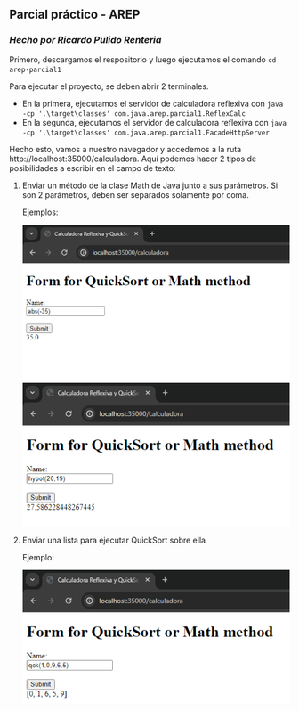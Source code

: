 ## Parcial práctico - AREP
### _Hecho por Ricardo Pulido Renteria_

Primero, descargamos el respositorio y luego ejecutamos el comando `cd arep-parcial1`

Para ejecutar el proyecto, se deben abrir 2 terminales.
+ En la primera, ejecutamos el servidor de calculadora reflexiva con `java -cp '.\target\classes' com.java.arep.parcial1.ReflexCalc`
+ En la segunda, ejecutamos el servidor de calculadora reflexiva con `java -cp '.\target\classes' com.java.arep.parcial1.FacadeHttpServer`

Hecho esto, vamos a nuestro navegador y accedemos a la ruta http://localhost:35000/calculadora. Aquí podemos hacer 2 tipos de posibilidades a escribir en el campo de texto:

1. Enviar un método de la clase Math de Java junto a sus parámetros. Si son 2 parámetros, deben ser separados solamente por coma.

    Ejemplos:

    ![Método con un solo parámetro](image.png)
    ![Método con dos parámetros](image-1.png)

2. Enviar una lista para ejecutar QuickSort sobre ella
  
   Ejemplo:
   
   ![Caso QuickSort](image-2.png)
